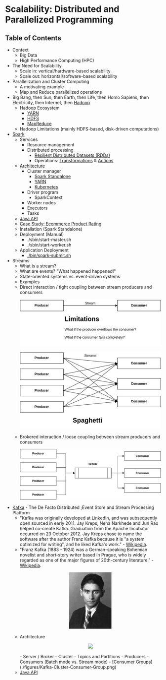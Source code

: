 # Scalability: Distributed and Parallelized Programming
## Table of Contents
- Context
  - Big Data
  - High Performance Computing (HPC)
- The Need for Scalability
  - Scale in: vertical/hardware-based scalability
  - Scale out: horizontal/software-based scalability
- Parallelization and Cluster Computing
  - A motivating example
  - Map and Reduce parallelized operations
- Big Bang, then Sun, then Earth, then Life, then Homo Sapiens, then Electricity, then Internet, then [Hadoop](https://hadoop.apache.org/)
  - Hadoop Ecosystem
    - [YARN](https://hadoop.apache.org/docs/stable/hadoop-yarn/hadoop-yarn-site/YARN.html)
    - [HDFS](https://hadoop.apache.org/docs/r1.2.1/hdfs_design.html)
    - [MapReduce](https://hadoop.apache.org/docs/stable/hadoop-mapreduce-client/hadoop-mapreduce-client-core/MapReduceTutorial.html)
  - Hadoop Limitations (mainly HDFS-based, disk-driven computations)
- [Spark](https://spark.apache.org/docs/latest/index.html)
  - Services
    - Resource management
    - Distributed processing
      - [Resilient Distributed Datasets (RDDs)](https://spark.apache.org/docs/latest/rdd-programming-guide.html#resilient-distributed-datasets-rdds)
      - Operations: [Transformations](https://spark.apache.org/docs/latest/rdd-programming-guide.html#transformations) & [Actions](https://spark.apache.org/docs/latest/rdd-programming-guide.html#actions)
  - [Architecture](https://spark.apache.org/docs/latest/cluster-overview.html)
    - Cluster manager
      - [Spark Standalone](https://spark.apache.org/docs/latest/spark-standalone.html)
      - [YARN](https://hadoop.apache.org/docs/current/hadoop-yarn/hadoop-yarn-site/YARN.html)
      - [Kubernetes](https://kubernetes.io)
    - Driver program
      - SparkContext
    - Worker nodes
    - Executors
    - Tasks
  - [Java API](https://spark.apache.org/docs/latest/api/java/org/apache/spark/api/java/package-summary.html)
  - [Case Study: Ecommerce Product Rating](./case-studies/rating)
  - Installation (Spark Standalone)
  - Deployment (Manual)
    - ./sbin/start-master.sh
    - ./sbin/start-worker.sh
  - Application Deployment
    - [./bin/spark-submit.sh](https://spark.apache.org/docs/latest/submitting-applications.html)
- Streams
  - What is a stream?
  - What are events? "What happened happened!"
  - State-oriented systems vs. event-driven systems
  - Examples
  - Direct interaction / tight coupling between stream producers and consumers
    <p align="center"><img src="./figures/streams-direct.drawio.png"/><p>
    <p align="center"><img src="./figures/streams-direct-spaghetti.png"/><p>
  - Brokered interaction / loose coupling between stream producers and consumers
    <p align="center"><img src="./figures/streams-brokered.png"/><p>
- [Kafka](https://kafka.apache.org/) - The De Facto Distributed ;Event Store and Stream Processing Platform
  - "Kafka was originally developed at LinkedIn, and was subsequently open sourced in early 2011. Jay Kreps, Neha Narkhede and Jun Rao helped co-create Kafka. Graduation from the Apache Incubator occurred on 23 October 2012. Jay Kreps chose to name the software after the author Franz Kafka because it is "a system optimized for writing", and he liked Kafka's work." - [Wikipedia](https://en.wikipedia.org/wiki/Apache_Kafka).
  - "Franz Kafka (1883 - 1924) was a German-speaking Bohemian novelist and short-story writer based in Prague, who is widely regarded as one of the major figures of 20th-century literature." - [Wikipedia](https://en.wikipedia.org/wiki/Franz_Kafka).
      <p align="center"><img src="figures/Franz_Kafka.jpg" width="30%"/></p>
  - Architecture
    <p align="center"><img src="./figures/Kafka-Cluster.png"></p>
    - Server / Broker
    - Cluster
    - Topics and Partitions
    - Producers
    - Consumers (Batch mode vs. Stream mode)
    - [Consumer Groups](./figures/Kafka-Cluster-Consumer-Group.png)
  - [Java API](https://kafka.apache.org/10/javadoc/overview-summary.html)
